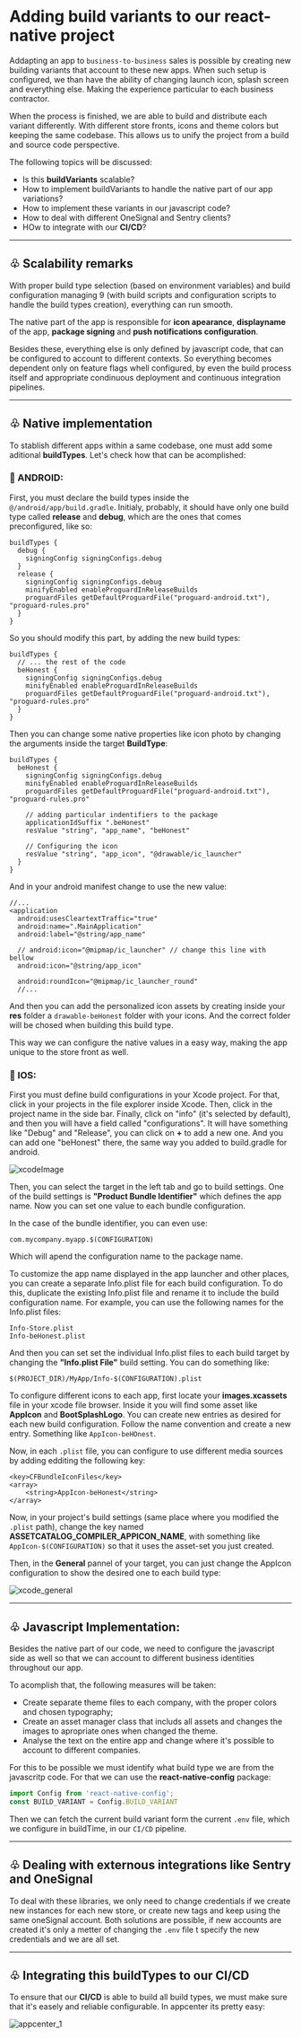 # Adding build variants to our react-native project
Addapting an app to `business-to-business` sales is possible by creating new building variants that account to these new apps. When such setup is configured, we than have the ability of changing launch icon, splash screen and everything else. Making the experience particular to each business contractor.

When the process is finished, we are able to build and distribute each variant differently. With different store fronts, icons and theme colors but keeping the same codebase. This allows us to unify the project from a build and source code perspective.

The following topics will be discussed:
- Is this **buildVariants** scalable?
- How to implement buildVariants to handle the native part of our app variations?
- How to implement these variants in our javascript code?
- How to deal with different OneSignal and Sentry clients?
- HOw to integrate with our **CI/CD**?

-------------------------------------

## ♧  Scalability remarks
With proper build type selection (based on environment variables) and build configuration managing 9 (with build scripts and configuration scripts to handle the build types creation), everything can run smooth.

The native part of the app is responsible for **icon apearance**, **displayname** of the app, **package signing** and **push notifications configuration**.

Besides these, everything else is only defined by javascript code, that can be configured to account to different contexts. So everything becomes dependent only on feature flags whell configured, by even the build process itself and appropriate condinuous deployment and continuous integration pipelines.

-------------------------------------

## ♧  Native implementation
To stablish different apps within a same codebase, one must add some aditional **buildTypes**. Let's check how that can be acomplished:

### 🤖 ANDROID:
First, you must declare the build types inside the `@/android/app/build.gradle`. Initialy, probably, it should have only one build type called **release** and **debug**, which are the ones that comes preconfigured, like so:

```
buildTypes {
  debug {
    signingConfig signingConfigs.debug
  }
  release {
    signingConfig signingConfigs.debug
    minifyEnabled enableProguardInReleaseBuilds
    proguardFiles getDefaultProguardFile("proguard-android.txt"), "proguard-rules.pro"
  }
}
```
So you should modify this part, by adding the new build types:

```
buildTypes {
  // ... the rest of the code
  beHonest {
    signingConfig signingConfigs.debug
    minifyEnabled enableProguardInReleaseBuilds
    proguardFiles getDefaultProguardFile("proguard-android.txt"), "proguard-rules.pro"
  }
}
```

Then you can change some native properties like icon photo by changing the arguments inside the target **BuildType**:
```
buildTypes {
  beHonest {
    signingConfig signingConfigs.debug
    minifyEnabled enableProguardInReleaseBuilds
    proguardFiles getDefaultProguardFile("proguard-android.txt"), "proguard-rules.pro"

    // adding particular indentifiers to the package
    applicationIdSuffix ".beHonest"
    resValue "string", "app_name", "beHonest"

    // Configuring the icon
    resValue "string", "app_icon", "@drawable/ic_launcher"
  }
}
```
And in your android manifest change to use the new value:
```
//...
<application
  android:usesCleartextTraffic="true"
  android:name=".MainApplication"
  android:label="@string/app_name"

  // android:icon="@mipmap/ic_launcher" // change this line with bellow
  android:icon="@string/app_icon"

  android:roundIcon="@mipmap/ic_launcher_round"
  //...

```
And then you can add the personalized icon assets by creating inside your **res** folder a `drawable-beHonest` folder with your icons. And the correct folder will be chosed when building this build type.

This way we can configure the native values in a easy way, making the app unique to the store front as well.

### 🍎 IOS:
First you must define build configurations in your Xcode project. For that, click in your projects in the file explorer inside Xcode. Then, click in the project name in the side bar. Finally, click on "info" (it's selected by default), and then you will have a field called "configurations". It will have something like "Debug" and "Release", you can click on **+** to add a new one. And you can add one "beHonest" there, the same way you added to build.gradle for android.


![xcodeImage](./data/xcode_1.png)


Then, you can select the target in the left tab and go to build settings. One of the build settings is **"Product Bundle Identifier"** which defines the app name. Now you can set one value to each bundle configuration.

In the case of the bundle identifier, you can even use:
```
com.mycompany.myapp.$(CONFIGURATION)
```
Which will apend the configuration name to the package name.

To customize the app name displayed in the app launcher and other places, you can create a separate Info.plist file for each build configuration. To do this, duplicate the existing Info.plist file and rename it to include the build configuration name. For example, you can use the following names for the Info.plist files:

```
Info-Store.plist
Info-beHonest.plist
```
And then you can set set the individual Info.plist files to each build target by changing the **"Info.plist File"** build setting. You can do something like:

```
$(PROJECT_DIR)/MyApp/Info-$(CONFIGURATION).plist
```

To configure different icons to each app, first locate your **images.xcassets** file in your xcode file browser. Inside it you will find some asset like **AppIcon** and **BootSplashLogo**. You can create new entries as desired for each new build configuration. Follow the name convention and create a new entry. Something like `AppIcon-beHOnest`.

Now, in each `.plist` file, you can configure to use different media sources by adding edditing the following key:

```
<key>CFBundleIconFiles</key>
<array>
    <string>AppIcon-beHonest</string>
</array>
```

Now, in your project's build settings (same place where you modified the `.plist` path), change the key named **ASSETCATALOG_COMPILER_APPICON_NAME**, with something like `AppIcon-$(CONFIGURATION)` so that it uses the asset-set you just created. 

Then, in the **General** pannel of your target, you can just change the AppIcon configuration to show the desired one to each build type:

![xcode_general](./data/xcode_2.png)

-------------------------------------

## ♧  Javascript Implementation:
Besides the native part of our code, we need to configure the javascript side as well so that we can account to different business identities throughout our app.

To acomplish that, the following measures will be taken:
- Create separate theme files to each company, with the proper colors and chosen typography;
- Create an asset manager class that includs all assets and changes the images to apropriate ones when changed the theme.  
- Analyse the text on the entire app and change where it's possible to account to different companies.

For this to be possible we must identify what build type we are from the javascritp code. For that we can use the **react-native-config** package:

```javascript
import Config from 'react-native-config';
const BUILD_VARIANT = Config.BUILD_VARIANT
```

Then we can fetch the current build variant form the current `.env` file, which we configure in buildTime, in our `CI/CD` pipeline. 

-------------------------------------

## ♧  Dealing with externous integrations like Sentry and OneSignal
To deal with these libraries, we only need to change credentials if we create new instances for each new store, or create new tags and keep using the same oneSignal account. Both solutions are possible, if new accounts are created it's only a metter of changing the `.env` file t specify the new credentials and we are all set.

-------------------------------------

## ♧  Integrating this buildTypes to our CI/CD
To ensure that our **CI/CD** is able to build all build types, we must make sure that it's easely and reliable configurable. In appcenter its pretty easy:

![appcenter_1](./data/appcenter_1.png)
